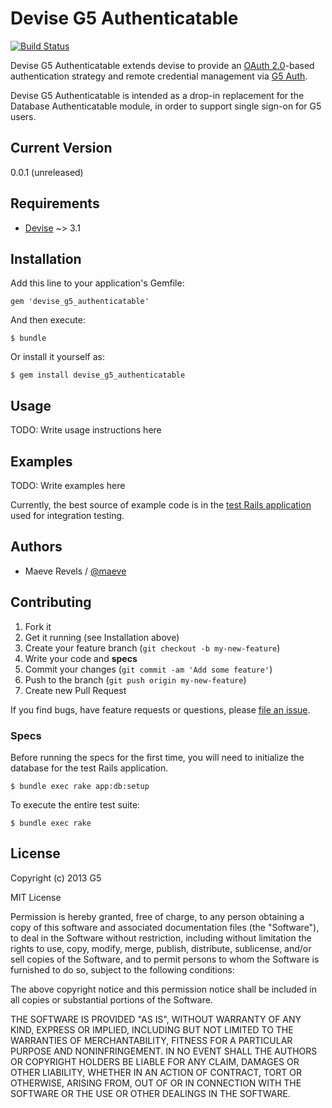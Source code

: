 # Devise G5 Authenticatable

[![Build Status](https://circleci.com/gh/g5search/devise_g5_authenticatable.png
)](https://circleci.com/gh/g5search/devise_g5_authenticatable)

Devise G5 Authenticatable extends devise to provide an
[OAuth 2.0](http://oauth.net/2)-based authentication strategy and remote 
credential management via [G5 Auth](https://github.com/g5search/g5-authentication).

Devise G5 Authenticatable is intended as a drop-in replacement for the
Database Authenticatable module, in order to support single sign-on for
G5 users.

## Current Version

0.0.1 (unreleased)

## Requirements

* [Devise](https://github.com/plataformatec/devise) ~> 3.1

## Installation

Add this line to your application's Gemfile:

    gem 'devise_g5_authenticatable'

And then execute:

    $ bundle

Or install it yourself as:

    $ gem install devise_g5_authenticatable

## Usage

TODO: Write usage instructions here

## Examples

TODO: Write examples here

Currently, the best source of example code is in the [test Rails application](spec/dummy) used for integration testing.

## Authors

 * Maeve Revels / [@maeve](https://github.com/maeve)

## Contributing

1. Fork it
2. Get it running (see Installation above)
3. Create your feature branch (`git checkout -b my-new-feature`)
4. Write your code and **specs**
5. Commit your changes (`git commit -am 'Add some feature'`)
6. Push to the branch (`git push origin my-new-feature`)
7. Create new Pull Request

If you find bugs, have feature requests or questions, please
[file an issue](https://github.com/g5search/devise_g5_authenticatable/issues).

### Specs

Before running the specs for the first time, you will need to initialize the
database for the test Rails application.

    $ bundle exec rake app:db:setup


To execute the entire test suite:

    $ bundle exec rake

## License

Copyright (c) 2013 G5

MIT License

Permission is hereby granted, free of charge, to any person obtaining
a copy of this software and associated documentation files (the
"Software"), to deal in the Software without restriction, including
without limitation the rights to use, copy, modify, merge, publish,
distribute, sublicense, and/or sell copies of the Software, and to
permit persons to whom the Software is furnished to do so, subject to
the following conditions:

The above copyright notice and this permission notice shall be
included in all copies or substantial portions of the Software.

THE SOFTWARE IS PROVIDED "AS IS", WITHOUT WARRANTY OF ANY KIND,
EXPRESS OR IMPLIED, INCLUDING BUT NOT LIMITED TO THE WARRANTIES OF
MERCHANTABILITY, FITNESS FOR A PARTICULAR PURPOSE AND
NONINFRINGEMENT. IN NO EVENT SHALL THE AUTHORS OR COPYRIGHT HOLDERS BE
LIABLE FOR ANY CLAIM, DAMAGES OR OTHER LIABILITY, WHETHER IN AN ACTION
OF CONTRACT, TORT OR OTHERWISE, ARISING FROM, OUT OF OR IN CONNECTION
WITH THE SOFTWARE OR THE USE OR OTHER DEALINGS IN THE SOFTWARE.
